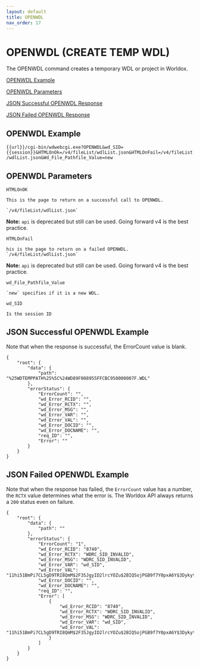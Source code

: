 ```yaml
---
layout: default
title: OPENWDL
nav_order: 17
---
```

# OPENWDL (CREATE TEMP WDL) 

The OPENWDL command creates a temporary WDL or project in Worldox. 

[OPENWDL Example](#openwdl-example)

[OPENWDL Parameters](#openwdl-parameters)

[JSON Successful OPENWDL Response](#json-successful-openwdl-response)

[JSON Failed OPENWDL Response](#json-failed-openwdl-response)

## OPENWDL Example

`{{url}}/cgi-bin/wdwebcgi.exe?OPENWDL&wd_SID={{session}}&HTMLOnOk=/v4/fileList/wdlList.json&HTMLOnFail=/v4/fileList/wdlList.json&Wd_File_Pathfile_Value=new`

## OPENWDL Parameters

`HTMLOnOK`

	This is the page to return on a successful call to OPENWDL.
	
	`/v4/fileList/wdlList.json`

**Note:** `api` is deprecated but still can be used. Going forward v4 is the best practice.

`HTMLOnFail`

	his is the page to return on a failed OPENWDL.
	`/v4/fileList/wdlList.json`

**Note:** `api` is deprecated but still can be used. Going forward v4 is the best practice.

`wd_File_Pathfile_Value`
	
	`new` specifies if it is a new WDL. 

`wd_SID`
	
	Is the session ID
	
## JSON Successful OPENWDL Example

Note that when the response is successful, the ErrorCount value is blank. 

```
{
    "root": {
        "data": {
            "path": "%25WDTEMPPATH%25%5C%24WD89F008955FFCBC950000007F.WDL"
        },
        "errorStatus": {
            "ErrorCount": "",
            "wd_Error_RCID": "",
            "wd_Error_RCTX": "",
            "wd_Error_MSG": "",
            "wd_Error_VAR": "",
            "wd_Error_VAL": "",
            "wd_Error_DOCID": "",
            "wd_Error_DOCNAME": "",
            "req_ID": "",
            "Error": ""
        }
    }
}
```

## JSON Failed OPENWDL Example

Note that when the response has failed, the `ErrorCount` value has a number, the `RCTX` value determines what the error is. The Worldox API always returns a `200` status even on failure.  

```
{
    "root": {
        "data": {
            "path": ""
        },
        "errorStatus": {
            "ErrorCount": "1",
            "wd_Error_RCID": "8740",
            "wd_Error_RCTX": "WDRC_SID_INVALID",
            "wd_Error_MSG": "WDRC_SID_INVALID",
            "wd_Error_VAR": "wd_SID",
            "wd_Error_VAL": "11hi51BmPi7CL5gD9TRI8QmM$2F3SJgyID2lrcYOZu$2BIQSojPGB9f7Y0pxA6Y$3Dykytr",
            "wd_Error_DOCID": "",
            "wd_Error_DOCNAME": "",
            "req_ID": "",
            "Error": [
                {
                    "wd_Error_RCID": "8740",
                    "wd_Error_RCTX": "WDRC_SID_INVALID",
                    "wd_Error_MSG": "WDRC_SID_INVALID",
                    "wd_Error_VAR": "wd_SID",
                    "wd_Error_VAL": "11hi51BmPi7CL5gD9TRI8QmM$2F3SJgyID2lrcYOZu$2BIQSojPGB9f7Y0pxA6Y$3Dykytr"
                }
            ]
        }
    }
}
```
